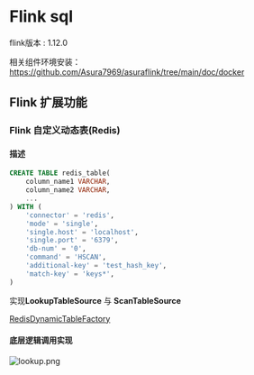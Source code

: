 # Flink sql

flink版本 : 1.12.0

相关组件环境安装：https://github.com/Asura7969/asuraflink/tree/main/doc/docker

## Flink 扩展功能

### Flink 自定义动态表(Redis)

#### 描述
```sql
CREATE TABLE redis_table(
    column_name1 VARCHAR,
    column_name2 VARCHAR,
    ...
) WITH (
    'connector' = 'redis',
    'mode' = 'single',
    'single.host' = 'localhost',
    'single.port' = '6379',
    'db-num' = '0',
    'command' = 'HSCAN',
    'additional-key' = 'test_hash_key',
    'match-key' = 'keys*',
)

```
实现**LookupTableSource** 与 **ScanTableSource**

[RedisDynamicTableFactory](https://github.com/Asura7969/asuraflink/tree/main/asuraflink-sql/src/main/java/com/asuraflink/sql/dynamic/redis)

#### 底层逻辑调用实现

![lookup.png](http://ww1.sinaimg.cn/large/b3b57085gy1gojtjlvkvmj20pv0h3q3v.jpg)

